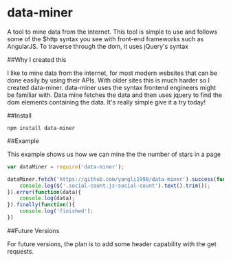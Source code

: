 # data-miner
A tool to mine data from the internet.
This tool is simple to use and follows some of the $http syntax you see with front-end frameworks such as AngularJS.
To traverse through the dom, it uses jQuery's syntax

##Why I created this

I like to mine data from the internet, for most modern websites that can be done easily by using their APIs.  With older sites this is much harder so I created data-miner. data-miner uses the syntax frontend engineers might be familiar with.  Data mine fetches the data and then uses jquery to find the dom elements containing the data.  It's really simple give it a try today!

##Install
````
npm install data-miner
````

##Example

This example shows us how we can mine the the number of stars in a page

````javascript
var dataMiner = require('data-miner');

dataMiner.fetch('https://github.com/yangli1990/data-miner').success(function($){
	console.log($('.social-count.js-social-count').text().trim());
}).error(function(data){
	console.log(data);
}).finally(function(){
	console.log('finished');
})

````

##Future Versions

For future versions, the plan is to add some header capability with the get requests.
